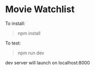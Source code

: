 # Movie Watchlist

To install:

> npm install

To test:

> npm run dev

dev server will launch on localhost:8000
